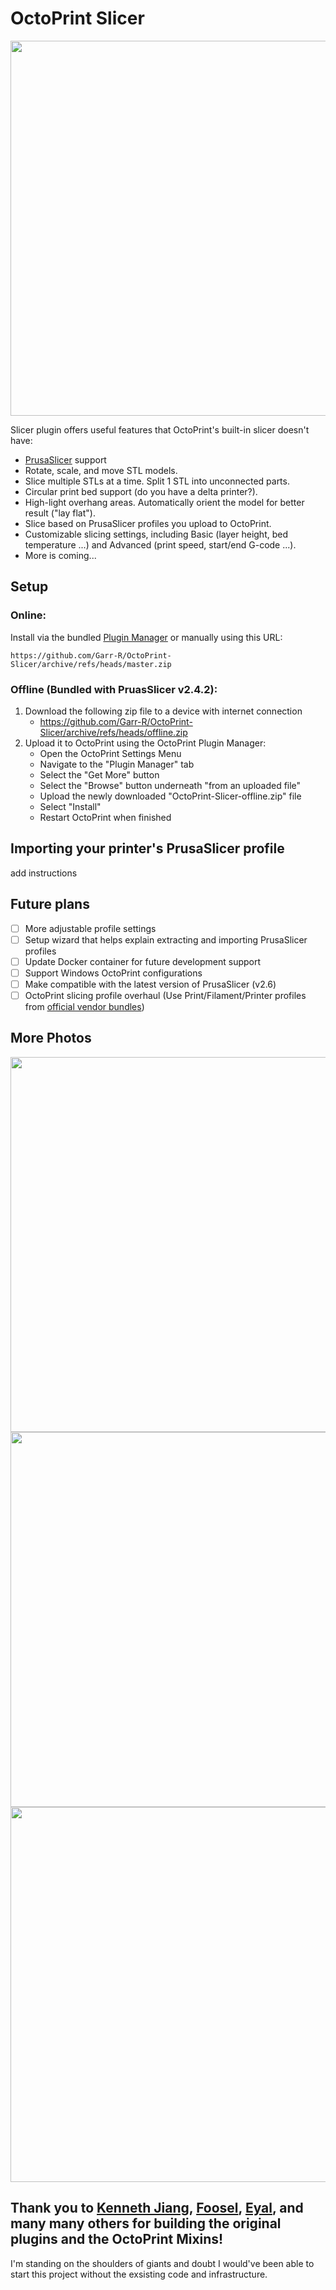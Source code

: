 # OctoPrint Slicer

<img src="/docs/screenshot1.png" width="600">

Slicer plugin offers useful features that OctoPrint's built-in slicer doesn't have:

- [PrusaSlicer](https://www.prusa3d.com/page/prusaslicer_424/) support
- Rotate, scale, and move STL models.
- Slice multiple STLs at a time. Split 1 STL into unconnected parts.
- Circular print bed support (do you have a delta printer?).
- High-light overhang areas. Automatically orient the model for better result ("lay flat").
- Slice based on PrusaSlicer profiles you upload to OctoPrint.
- Customizable slicing settings, including Basic (layer height, bed temperature ...) and Advanced (print speed, start/end G-code ...).
- More is coming...

## Setup
### Online:
Install via the bundled [Plugin Manager](https://github.com/foosel/OctoPrint/wiki/Plugin:-Plugin-Manager)
or manually using this URL:

    https://github.com/Garr-R/OctoPrint-Slicer/archive/refs/heads/master.zip

### Offline (Bundled with PruasSlicer v2.4.2): 

1. Download the following zip file to a device with internet connection
    - https://github.com/Garr-R/OctoPrint-Slicer/archive/refs/heads/offline.zip
2. Upload it to OctoPrint using the OctoPrint Plugin Manager:
    - Open the OctoPrint Settings Menu
    - Navigate to the "Plugin Manager" tab
    - Select the  "Get More" button
    - Select the "Browse" button underneath "from an uploaded file"
    - Upload the newly downloaded "OctoPrint-Slicer-offline.zip" file
    - Select "Install"
    - Restart OctoPrint when finished

## Importing your printer's PrusaSlicer profile
add instructions

## Future plans

- [ ] More adjustable profile settings
- [ ] Setup wizard that helps explain extracting and importing PrusaSlicer profiles
- [ ] Update Docker container for future development support
- [ ] Support Windows OctoPrint configurations
- [ ] Make compatible with the latest version of PrusaSlicer (v2.6)
- [ ] OctoPrint slicing profile overhaul (Use Print/Filament/Printer profiles from [official vendor bundles](https://github.com/prusa3d/PrusaSlicer-settings/tree/master/live))
  
## More Photos

<img src="/docs/screenshot2.png" width="600">
<img src="/docs/screenshot3.png" width="600">
<img src="/docs/screenshot4.png" width="600">

## Thank you to [Kenneth Jiang](https://github.com/kennethjiang/), [Foosel](https://github.com/foosel), [Eyal](https://github.com/eyal0), and many many others for building the original plugins and the OctoPrint Mixins! 
I'm standing on the shoulders of giants and doubt I would've been able to start this project without the exsisting code and infrastructure. 
